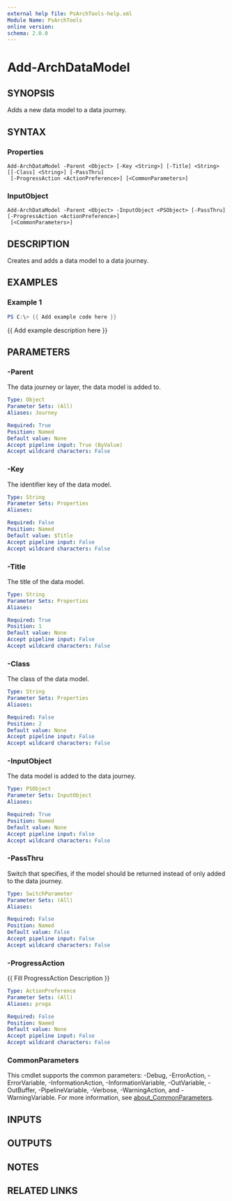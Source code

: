 ```yaml
---
external help file: PsArchTools-help.xml
Module Name: PsArchTools
online version:
schema: 2.0.0
---
```


# Add-ArchDataModel

## SYNOPSIS
Adds a new data model to a data journey.

## SYNTAX

### Properties
```
Add-ArchDataModel -Parent <Object> [-Key <String>] [-Title] <String> [[-Class] <String>] [-PassThru]
 [-ProgressAction <ActionPreference>] [<CommonParameters>]
```

### InputObject
```
Add-ArchDataModel -Parent <Object> -InputObject <PSObject> [-PassThru] [-ProgressAction <ActionPreference>]
 [<CommonParameters>]
```

## DESCRIPTION
Creates and adds a data model to a data journey.

## EXAMPLES

### Example 1
```powershell
PS C:\> {{ Add example code here }}
```

{{ Add example description here }}

## PARAMETERS

### -Parent
The data journey or layer, the data model is added to.

```yaml
Type: Object
Parameter Sets: (All)
Aliases: Journey

Required: True
Position: Named
Default value: None
Accept pipeline input: True (ByValue)
Accept wildcard characters: False
```

### -Key
The identifier key of the data model.

```yaml
Type: String
Parameter Sets: Properties
Aliases:

Required: False
Position: Named
Default value: $Title
Accept pipeline input: False
Accept wildcard characters: False
```

### -Title
The title of the data model.

```yaml
Type: String
Parameter Sets: Properties
Aliases:

Required: True
Position: 1
Default value: None
Accept pipeline input: False
Accept wildcard characters: False
```

### -Class
The class of the data model.

```yaml
Type: String
Parameter Sets: Properties
Aliases:

Required: False
Position: 2
Default value: None
Accept pipeline input: False
Accept wildcard characters: False
```

### -InputObject
The data model is added to the data journey.

```yaml
Type: PSObject
Parameter Sets: InputObject
Aliases:

Required: True
Position: Named
Default value: None
Accept pipeline input: False
Accept wildcard characters: False
```

### -PassThru
Switch that specifies, if the model should be returned instead of only added to the data journey.

```yaml
Type: SwitchParameter
Parameter Sets: (All)
Aliases:

Required: False
Position: Named
Default value: False
Accept pipeline input: False
Accept wildcard characters: False
```

### -ProgressAction
{{ Fill ProgressAction Description }}

```yaml
Type: ActionPreference
Parameter Sets: (All)
Aliases: proga

Required: False
Position: Named
Default value: None
Accept pipeline input: False
Accept wildcard characters: False
```

### CommonParameters
This cmdlet supports the common parameters: -Debug, -ErrorAction, -ErrorVariable, -InformationAction, -InformationVariable, -OutVariable, -OutBuffer, -PipelineVariable, -Verbose, -WarningAction, and -WarningVariable. For more information, see [about_CommonParameters](http://go.microsoft.com/fwlink/?LinkID=113216).

## INPUTS

## OUTPUTS

## NOTES

## RELATED LINKS

